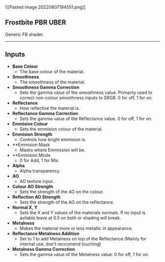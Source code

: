 ![[Pasted image 20220807194551.png]]

## Frostbite PBR UBER
Generic FB shader.

---
## Inputs

- **Base Colour**
	- The base colour of the material.
 - **Smoothness**
	- The smoothness of the material.
- **Smoothness Gamma Correction**
	- Sets the gamma value of the smoothness value. Primarily used to correct non-colour smoothness inputs to SRGB. 0 for off, 1 for on.
- **Reflectance**
	- How reflective the material is.
- **Reflectance Gamma Correction**
	- Sets the gamma value of the Reflectance value. 0 for off, 1 for on.
- **Emmisive Colour**
	- Sets the emmision colour of the material.
- **Emmision Strength**
	- Controls how bright emmision is.
- **Emmision Mask
	- Masks where Emmission will be.
 - **Emmision Mode
	- 0 for Add, 1 for Mix.
- **Alpha**
	- Alpha transparency.
- **AO**
	- AO texture input.
- **Colour AO Strength**
	- Sets the strength of the AO on the colour.
- **Reflection AO Strength**
	- Sets the strength of the AO on the reflectance.
- **Normal X, Y**
    - Sets the X and Y values of the materials normals. If no input is avilable leave at 0.5 on both or shading will break.
- **Metalness**
    - Makes the material more or less metallic in appearance.
- **Reflectance Metalness Addition**
	- Set to 1 to add Metalness on top of the Reflectance.(Mainly for internal use, don't reccomend touching)
- **Metalness Gamma Correction**
	- Sets the gamma value of the Metalness value. 0 for off, 1 for on.